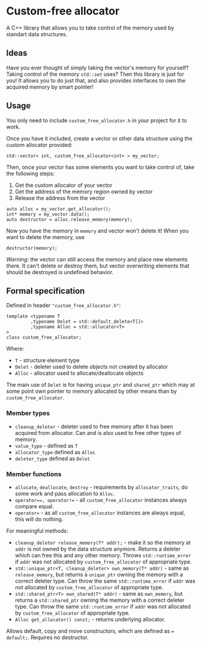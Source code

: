# Custom-free allocator

A C++ library that allows you to take control of the memory used by standart data structures.

## Ideas

Have you ever thought of simply taking the vector's memory for yourself? Taking control of the memory `std::set` uses? Then this library is just for you!
It allows you to do just that, and also provides interfaces to own the acquired memory by smart pointer!

## Usage

You only need to include `custom_free_allocator.h` in your project for it to work.

Once you have it included, create a vector or other data structure using the custom allocator provided:
```
std::vector< int, custom_free_allocator<int> > my_vector;
```
Then, once your vector has some elements you want to take control of, take the following steps:
1. Get the custom allocator of your vector
2. Get the address of the memory region owned by vector
3. Release the address from the vector
```
auto alloc = my_vector.get_allocator();
int* memory = my_vector.data();
auto destructor = alloc.release_memory(memory);
```
Now you have the memory in `memory` and vector won't delete it! When you want to delete the memory, use
```
destructor(memory);
```
*Warning*: the vector can still access the memory and place new elements there. It can't delete or destroy them, but vector overwriting elements that should be destroyed is undefined behavior.

## Formal specification

Defined in header `"custom_free_allocator.h"`:
```
template <typename T
         ,typename Delet = std::default_delete<T[]>
         ,typename Alloc = std::allocator<T>
>
class custom_free_allocator;
```
Where:
 - `T` - structure element type
 - `Delet` - deleter used to delete objects not created by allocator
 - `Alloc` - allocator used to allocate/deallocate objects

The main use of `Delet` is for having `unique_ptr` and `shared_ptr` which may at some point own pointer to memory allocated by other means than by `custom_free_allocator`.
### Member types
 - `cleanup_deleter` - deleter used to free memory after it has been acquired from allocator. Can and is also used to free other types of memory.
 - `value_type` - defined as `T`
 - `allocator_type` defined as `Alloc`
 - `deleter_type`   defined as `Delet`
### Member functions
 - `allocate`, `deallocate`, `destroy` - requirements by `allocator_traits`, do some work and pass allocation to `Alloc`.
 - `operator==, operator!=` - all `custom_free_allocator` instances always compare equal.
 - `operator=` - as all `custom_free_allocator` instances are always equal, this will do nothing.

For meaningful methods:
 - `cleanup_deleter release_memory(T* addr);` - make it so the memory at `addr` is not owned by the data structure anymore. Returns a deleter which can free this and any other memory. Throws `std::runtime_error` if `addr` was not allocated by `custom_free_allocator` of appropriate type.
 - `std::unique_ptr<T, cleanup_deleter> own_memory(T* addr)` - same as `release_memory`, but returns a `unique_ptr` owning the memory with a correct deleter type. Can throw the same `std::runtime_error` if `addr` was not allocated by `custom_free_allocator` of appropriate type.
 - `std::shared_ptr<T> own_shared(T* addr)` - same as `own_memory`, but returns a `std::shared_ptr` owning the memory with a correct deleter type. Can throw the same `std::runtime_error` if `addr` was not allocated by `custom_free_allocator` of appropriate type.
 - `Alloc get_allocator() const;` - returns underlying allocator.

Allows default, copy and move constructors, which are defined as `= default;`. Requires no destructor.
